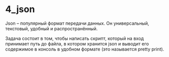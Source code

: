 # 4_json
Json – популярный формат передачи данных. Он универсальный, текстовый, удобный и распространённый.

Задача состоит в том, чтобы написать скрипт, который на вход принимает путь до файла, в котором хранится json и выводит его содержимое в консоль в удобном формате (это называется pretty print).
